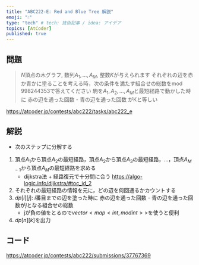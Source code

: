 ```yaml
---
title: "ABC222-E: Red and Blue Tree 解説"
emoji: "💧"
type: "tech" # tech: 技術記事 / idea: アイデア
topics: [AtCoder]
published: true
---
```


## 問題
> $N$頂点の木グラフ, 数列$A_1, ..., A_M$, 整数$K$が与えられます
> それぞれの辺を赤か青かに塗ることを考える時，次の条件を満たす組合せの総数をmod 998244353で答えてください
>   駒を$A_1, A_2,..., A_M$と最短経路で動かした時に 赤の辺を通った回数 - 青の辺を通った回数 がKと等しい
>
https://atcoder.jp/contests/abc222/tasks/abc222_e

## 解説
- 次のステップに分解する
1. 頂点$A_1$から頂点$A_2$の最短経路，頂点$A_2$から頂点$A_3$の最短経路，...，頂点$A_{M-1}$から頂点$A_M$の最短経路を求める
   - dijkstra法 + 経路復元で十分間に合う
https://algo-logic.info/dijkstra/#toc_id_2
2. それぞれの最短経路の情報を元に，どの辺を何回通るかカウントする
3. $dp[i][j]$: $i$番目までの辺を塗った時に 赤の辺を通った回数 - 青の辺を通った回数が$j$となる組合せの総数
   - jが負の値をとるので$vector<map<int, modint>>$を使うと便利
4. $dp[n][k]$を出力

## コード
https://atcoder.jp/contests/abc222/submissions/37767369
